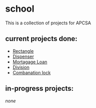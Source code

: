 # school
This is a collection of projects for APCSA


## current projects done:
* [Rectangle](https://github.com/Mee42/school/tree/rectangle)
* [Dispenser](https://github.com/Mee42/school/tree/dispenser)
* [Mortagage Loan](https://github.com/Mee42/school/tree/loanPayment)
* [Division](https://github.com/Mee42/school/tree/division)
* [Combanation lock](https://github.com/Mee42/school/tree/combo)

## in-progress projects:
*none*
